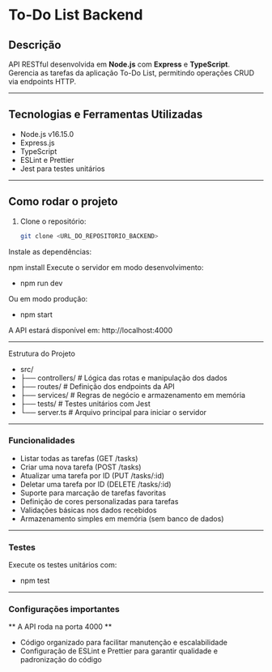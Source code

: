 # To-Do List Backend

## Descrição

API RESTful desenvolvida em **Node.js** com **Express** e **TypeScript**.  
Gerencia as tarefas da aplicação To-Do List, permitindo operações CRUD via endpoints HTTP.

---

## Tecnologias e Ferramentas Utilizadas

- Node.js v16.15.0
- Express.js
- TypeScript
- ESLint e Prettier
- Jest para testes unitários

---

## Como rodar o projeto

1. Clone o repositório:
   ```bash
   git clone <URL_DO_REPOSITORIO_BACKEND>

Instale as dependências:

npm install
Execute o servidor em modo desenvolvimento:

- npm run dev

Ou em modo produção:

- npm start

A API estará disponível em:
http://localhost:4000

--- 

Estrutura do Projeto

- src/
- ├── controllers/        # Lógica das rotas e manipulação dos dados
- ├── routes/             # Definição dos endpoints da API
- ├── services/           # Regras de negócio e armazenamento em memória
- ├── tests/              # Testes unitários com Jest
- └── server.ts           # Arquivo principal para iniciar o servidor

---

### Funcionalidades

- Listar todas as tarefas (GET /tasks)
- Criar uma nova tarefa (POST /tasks)
- Atualizar uma tarefa por ID (PUT /tasks/:id)
- Deletar uma tarefa por ID (DELETE /tasks/:id)
- Suporte para marcação de tarefas favoritas
- Definição de cores personalizadas para tarefas
- Validações básicas nos dados recebidos
- Armazenamento simples em memória (sem banco de dados)

--- 

### Testes

Execute os testes unitários com:

- npm test

---

### Configurações importantes
** A API roda na porta 4000 **

- Código organizado para facilitar manutenção e escalabilidade
- Configuração de ESLint e Prettier para garantir qualidade e padronização do código

